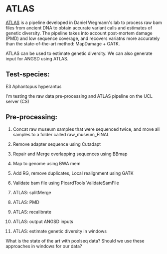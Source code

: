 # ATLAS

[ATLAS](https://bitbucket.org/wegmannlab/atlas/wiki/Home) is a pipeline developed in Daniel Wegmann's lab to process raw bam files from ancient DNA to obtain accurate variant calls and estimates of genetic diversity. 
The pipeline takes into account post-mortem damage (PMD) and low sequence coverage, and recovers variatns more accurately than the state-of-the-art method: MapDamage + GATK. 

ATLAS can be used to estimate genetic diversity. We can also generate input for ANGSD using ATLAS. 


## Test-species: 

E3 Aphantopus hyperantus

I'm testing the raw data pre-processing and ATLAS pipeline on the UCL server (CS) 


## Pre-processing: 

1. Concat raw museum samples that were sequenced twice, and move all samples to a folder called raw_museum_FINAL

2. Remove adapter sequence using Cutadapt

3. Repair and Merge overlapping sequences using BBmap

4. Map to genome using BWA mem

5. Add RG, remove duplicates, Local realignment using GATK

6. Validate bam file using PicardTools ValidateSamFile

7. ATLAS: splitMerge

8. ATLAS: PMD

9. ATLAS: recalibrate

10. ATLAS: output ANGSD inputs

11. ATLAS: estimate genetic diversity in windows


What is the state of the art with poolseq data? Should we use these approaches in windows for our data? 







